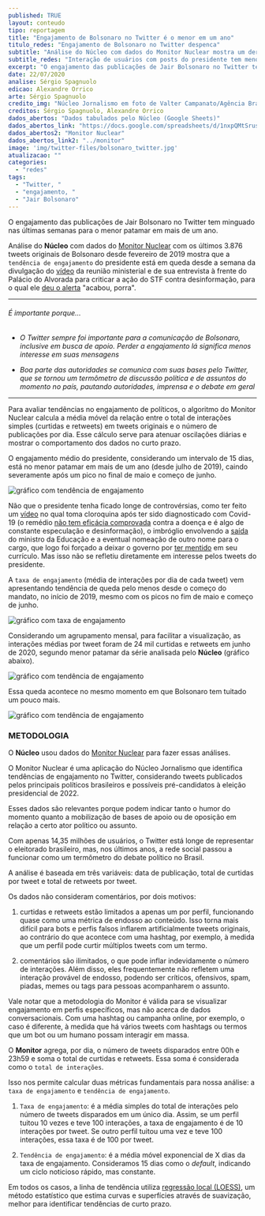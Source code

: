 ```yaml
---
published: TRUE
layout: conteudo
tipo: reportagem
title: "Engajamento de Bolsonaro no Twitter é o menor em um ano"
titulo_redes: "Engajamento de Bolsonaro no Twitter despenca"
subtitle: "Análise do Núcleo com dados do Monitor Nuclear mostra um derretimento repentino nas interações do presidente na rede social, após pico no fim de maio"
subtitle_redes: "Interação de usuários com posts do presidente tem menor patamar em mais de um ano"
excerpt: "O engajamento das publicações de Jair Bolsonaro no Twitter tem minguado nas últimas semanas para o menor patamar em mais de um ano."
date: 22/07/2020
analise: Sérgio Spagnuolo
edicao: Alexandre Orrico
arte: Sérgio Spagnuolo
credito_img: "Núcleo Jornalismo em foto de Valter Campanato/Agência Brasil"
creditos: Sérgio Spagnuolo, Alexandre Orrico
dados_abertos: "Dados tabulados pelo Núcleo (Google Sheets)"
dados_abertos_link: "https://docs.google.com/spreadsheets/d/1nxpQMtSrusPWxQrRDw5RzsuWtFDljWYsPu10ykhEcSY/edit?usp=sharing"
dados_abertos2: "Monitor Nuclear"
dados_abertos_link2: "../monitor"
image: 'img/twitter-files/bolsonaro_twitter.jpg'
atualizacao: ""
categories:
  - "redes"
tags:
  - "Twitter, "
  - "engajamento, "
  - "Jair Bolsonaro"
---
```


O engajamento das publicações de Jair Bolsonaro no Twitter tem minguado nas últimas semanas para o menor patamar em mais de um ano.

Análise do **Núcleo** com dados do [Monitor Nuclear](../monitor) com os últimos 3.876 tweets originais de Bolsonaro desde fevereiro de 2019 mostra que a `tendência de engajamento` do presidente está em queda desde a semana da divulgação do [vídeo](https://g1.globo.com/politica/noticia/2020/05/22/em-reuniao-bolsonaro-diz-nao-posso-ser-surpreendido-com-noticias-po-eu-tenho-a-pf-que-nao-me-da-informacoes-assista.ghtml) da reunião ministerial e de sua entrevista à frente do Palácio do Alvorada para criticar a ação do STF contra desinformação, para o qual ele [deu o alerta](https://www.youtube.com/watch?v=-0VmL3IxtI0) "acabou, porra".

---

###### É importante porque...

- *O Twitter sempre foi importante para a comunicação de Bolsonaro, inclusive em busca de apoio. Perder a engajamento lá significa menos interesse em suas mensagens*

- *Boa parte das autoridades se comunica com suas bases pelo Twitter, que se tornou um termômetro de discussão política e de assuntos do momento no país, pautando autoridades, imprensa e o debate em geral*

---

Para avaliar tendências no engajamento de políticos, o algoritmo do Monitor Nuclear calcula a média móvel da relação entre o total de interações simples (curtidas e retweets) em tweets originais e o número de publicações por dia. Esse cálculo serve para atenuar oscilações diárias e mostrar o comportamento dos dados no curto prazo.

O engajamento médio do presidente, considerando um intervalo de 15 dias, está no menor patamar em mais de um ano (desde julho de 2019), caindo severamente após um pico no final de maio e começo de junho.

![gráfico com tendência de engajamento](../img/twitter-files/bolsonaro_tt_engajamento.png)

Não que o presidente tenha ficado longe de controvérsias, como ter feito um [vídeo](https://veja.abril.com.br/politica/jair-bolsonaro-toma-hidroxicloroquina-em-video-e-diz-esta-dando-certo/) no qual toma cloroquina após ter sido diagnosticado com Covid-19 (o remédio [não tem eficácia comprovada](https://www.paho.org/bra/index.php?option=com_content&view=article&id=6101:covid19&Itemid=875#cloroquina-hidroxicloroquina) contra a doença e é algo de constante especulação e desinformação), o imbróglio envolvendo a [saída](https://g1.globo.com/politica/noticia/2020/06/18/ministro-da-educacao-abraham-weintraub-anuncia-saida-do-cargo-em-video-com-bolsonaro.ghtml) do ministro da Educação e a eventual nomeação de outro nome para o cargo, que logo foi forçado a deixar o governo por [ter mentido](https://g1.globo.com/educacao/noticia/2020/06/29/entenda-as-polemicas-sobre-os-titulos-academicos-do-novo-ministro-da-educacao-carlos-alberto-decotelli.ghtml) em seu currículo. Mas isso não se refletiu diretamente em interesse pelos tweets do presidente.

A `taxa de engajamento` (média de interações por dia de cada tweet) vem apresentando tendência de queda pelo menos desde o começo do mandato, no início de 2019, mesmo com os picos no fim de maio e começo de junho.  

![gráfico com taxa de engajamento](../img/twitter-files/bolsonaro_tx_engajamento.png)

Considerando um agrupamento mensal, para facilitar a visualização, as interações médias por tweet foram de 24 mil curtidas e retweets em junho de 2020, segundo menor patamar da série analisada pelo **Núcleo** (gráfico abaixo).

![gráfico com tendência de engajamento](../img/twitter-files/bolsonaro_engajamento_mensal_medio.png)

Essa queda acontece no mesmo momento em que Bolsonaro tem tuitado um pouco mais.

![gráfico com tendência de engajamento](../img/twitter-files/bolsonaro_engajamento_ntweets.png)


### METODOLOGIA
O **Núcleo** usou dados do [Monitor Nuclear](../monitor) para fazer essas análises.

O Monitor Nuclear é uma aplicação do Núcleo Jornalismo que identifica tendências de engajamento no Twitter, considerando tweets publicados pelos principais políticos brasileiros e possíveis pré-candidatos à eleição presidencial de 2022.

Esses dados são relevantes porque podem indicar tanto o humor do momento quanto a mobilização de bases de apoio ou de oposição em relação a certo ator político ou assunto.

Com apenas 14,35 milhões de usuários, o Twitter está longe de representar o eleitorado brasileiro, mas, nos últimos anos, a rede social passou a funcionar como um termômetro do debate político no Brasil.

A análise é baseada em três variáveis: data de publicação, total de curtidas por tweet e total de retweets por tweet.

Os dados não consideram comentários, por dois motivos:

1. curtidas e retweets estão limitados a apenas um por perfil, funcionando quase como uma métrica de endosso ao conteúdo. Isso torna mais difícil para bots e perfis falsos inflarem artificialmente tweets originais, ao contrário do que acontece com uma hashtag, por exemplo, à medida que um perfil pode curtir múltiplos tweets com um termo.

2. comentários são ilimitados, o que pode inflar indevidamente o número de interações. Além disso, eles frequentemente não refletem uma interação provável de endosso, podendo ser críticos, ofensivos, spam, piadas, memes ou tags para pessoas acompanharem o assunto.

Vale notar que a metodologia do Monitor é válida para se visualizar engajamento em perfis específicos, mas não acerca de dados conversacionais. Com uma hashtag ou campanha online, por exemplo, o caso é diferente, à medida que há vários tweets com hashtags ou termos que um bot ou um humano possam interagir em massa.

O **Monitor** agrega, por dia, o número de tweets disparados entre 00h e 23h59 e soma o total de curtidas e retweets. Essa soma é considerada como o `total de interações`.  

Isso nos permite calcular duas métricas fundamentais para nossa análise: a `taxa de engajamento` e `tendência de engajamento`.  

1. `Taxa de engajamento`: é a média simples do total de interações pelo número de tweets disparados em um único dia. Assim, se um perfil tuitou 10 vezes e teve 100 interações, a taxa de engajamento é de 10 interações por tweet. Se outro perfil tuitou uma vez e teve 100 interações, essa taxa é de 100 por tweet.

2. `Tendência de engajamento`: é a média móvel exponencial de X dias da taxa de engajamento. Consideramos 15 dias como o _default_, indicando um ciclo noticioso rápido, mas constante.  

Em todos os casos, a linha de tendência utiliza [regressão local (LOESS)](http://www.leg.ufpr.br/lib/exe/fetch.php/projetos:saudavel:loess.pdf), um método estatístico que estima curvas e superfícies através de suavização, melhor para identificar tendências de curto prazo.
